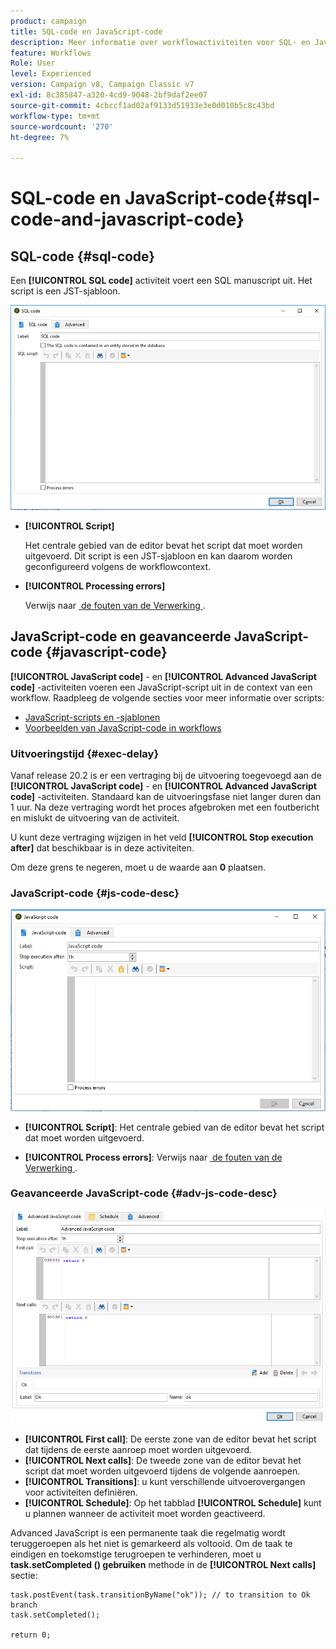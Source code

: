 ```yaml
---
product: campaign
title: SQL-code en JavaScript-code
description: Meer informatie over workflowactiviteiten voor SQL- en JavaScript-codes
feature: Workflows
Role: User
level: Experienced
version: Campaign v8, Campaign Classic v7
exl-id: 8c385847-a320-4cd9-9048-2bf9daf2ee07
source-git-commit: 4cbccf1ad02af9133d51933e3e0d010b5c8c43bd
workflow-type: tm+mt
source-wordcount: '270'
ht-degree: 7%

---
```


# SQL-code en JavaScript-code{#sql-code-and-javascript-code}



## SQL-code {#sql-code}

Een **[!UICONTROL SQL code]** activiteit voert een SQL manuscript uit. Het script is een JST-sjabloon.

![](assets/sql_code.png)

* **[!UICONTROL Script]**

  Het centrale gebied van de editor bevat het script dat moet worden uitgevoerd. Dit script is een JST-sjabloon en kan daarom worden geconfigureerd volgens de workflowcontext.

* **[!UICONTROL Processing errors]**

  Verwijs naar [&#x200B; de fouten van de Verwerking &#x200B;](monitor-workflow-execution.md#processing-errors).

## JavaScript-code en geavanceerde JavaScript-code {#javascript-code}

**[!UICONTROL JavaScript code]** - en **[!UICONTROL Advanced JavaScript code]** -activiteiten voeren een JavaScript-script uit in de context van een workflow. Raadpleeg de volgende secties voor meer informatie over scripts:

* [JavaScript-scripts en -sjablonen](javascript-scripts-and-templates.md)
* [Voorbeelden van JavaScript-code in workflows](javascript-in-workflows.md)

### Uitvoeringstijd {#exec-delay}

Vanaf release 20.2 is er een vertraging bij de uitvoering toegevoegd aan de **[!UICONTROL JavaScript code]** - en **[!UICONTROL Advanced JavaScript code]** -activiteiten. Standaard kan de uitvoeringsfase niet langer duren dan 1 uur. Na deze vertraging wordt het proces afgebroken met een foutbericht en mislukt de uitvoering van de activiteit.

U kunt deze vertraging wijzigen in het veld **[!UICONTROL Stop execution after]** dat beschikbaar is in deze activiteiten.

Om deze grens te negeren, moet u de waarde aan **0** plaatsen.

### JavaScript-code {#js-code-desc}

![](assets/javascript_code.png)

* **[!UICONTROL Script]**: Het centrale gebied van de editor bevat het script dat moet worden uitgevoerd.

* **[!UICONTROL Process errors]**: Verwijs naar [&#x200B; de fouten van de Verwerking &#x200B;](monitor-workflow-execution.md#processing-errors).

### Geavanceerde JavaScript-code {#adv-js-code-desc}

![](assets/advanced_javascript_code.png)

* **[!UICONTROL First call]**: De eerste zone van de editor bevat het script dat tijdens de eerste aanroep moet worden uitgevoerd.
* **[!UICONTROL Next calls]**: De tweede zone van de editor bevat het script dat moet worden uitgevoerd tijdens de volgende aanroepen.
* **[!UICONTROL Transitions]**: u kunt verschillende uitvoerovergangen voor activiteiten definiëren.
* **[!UICONTROL Schedule]**: Op het tabblad **[!UICONTROL Schedule]** kunt u plannen wanneer de activiteit moet worden geactiveerd.

Advanced JavaScript is een permanente taak die regelmatig wordt teruggeroepen als het niet is gemarkeerd als voltooid. Om de taak te eindigen en toekomstige terugroepen te verhinderen, moet u **task.setCompleted () gebruiken** methode in de **[!UICONTROL Next calls]** sectie:

```
task.postEvent(task.transitionByName("ok")); // to transition to Ok branch
task.setCompleted();

return 0;
```
